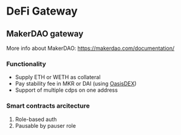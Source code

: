 # DeFi Gateway

## MakerDAO gateway

More info about MakerDAO: https://makerdao.com/documentation/

### Functionality
- Supply ETH or WETH as collateral
- Pay stability fee in MKR or DAI (using [OasisDEX](https://oasisdex.com/))
- Support of multiple cdps on one address

### Smart contracts arcitecture
1. Role-based auth
2. Pausable by pauser role
